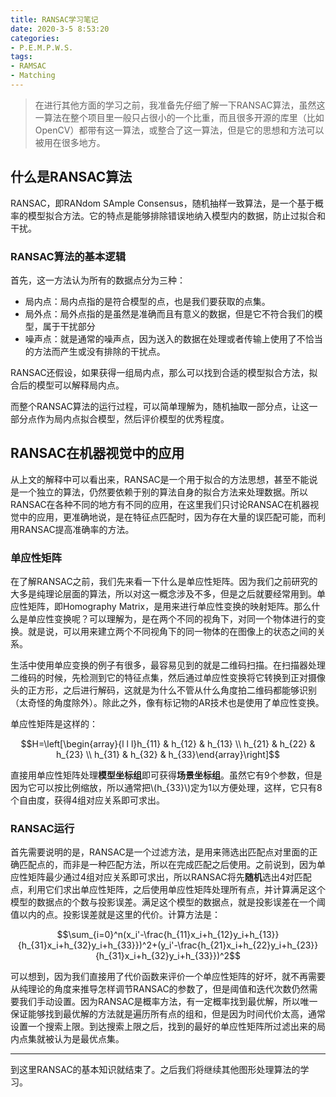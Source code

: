 ```yaml
---
title: RANSAC学习笔记
date: 2020-3-5 8:53:20
categories:
- P.E.M.P.W.S.
tags:
- RAMSAC
- Matching
---
```


> 在进行其他方面的学习之前，我准备先仔细了解一下RANSAC算法，虽然这一算法在整个项目里一般只占很小的一个比重，而且很多开源的库里（比如OpenCV）都带有这一算法，或整合了这一算法，但是它的思想和方法可以被用在很多地方。

## 什么是RANSAC算法

RANSAC，即RANdom SAmple Consensus，随机抽样一致算法，是一个基于概率的模型拟合方法。它的特点是能够排除错误地纳入模型内的数据，防止过拟合和干扰。

### RANSAC算法的基本逻辑

首先，这一方法认为所有的数据点分为三种：

 - 局内点：局内点指的是符合模型的点，也是我们要获取的点集。
 - 局外点：局外点指的是虽然是准确而且有意义的数据，但是它不符合我们的模型，属于干扰部分
 - 噪声点：就是通常的噪声点，因为送入的数据在处理或者传输上使用了不恰当的方法而产生或没有排除的干扰点。

RANSAC还假设，如果获得一组局内点，那么可以找到合适的模型拟合方法，拟合后的模型可以解释局内点。

而整个RANSAC算法的运行过程，可以简单理解为，随机抽取一部分点，让这一部分点作为局内点拟合模型，然后评价模型的优秀程度。

## RANSAC在机器视觉中的应用

从上文的解释中可以看出来，RANSAC是一个用于拟合的方法思想，甚至不能说是一个独立的算法，仍然要依赖于别的算法自身的拟合方法来处理数据。所以RANSAC在各种不同的地方有不同的应用，在这里我们只讨论RANSAC在机器视觉中的应用，更准确地说，是在特征点匹配时，因为存在大量的误匹配可能，而利用RANSAC提高准确率的方法。

### 单应性矩阵

在了解RANSAC之前，我们先来看一下什么是单应性矩阵。因为我们之前研究的大多是纯理论层面的算法，所以对这一概念涉及不多，但是之后就要经常用到。单应性矩阵，即Homography Matrix，是用来进行单应性变换的映射矩阵。那么什么是单应性变换呢？可以理解为，是在两个不同的视角下，对同一个物体进行的变换。就是说，可以用来建立两个不同视角下的同一物体的在图像上的状态之间的关系。

生活中使用单应变换的例子有很多，最容易见到的就是二维码扫描。在扫描器处理二维码的时候，先检测到它的特征点集，然后通过单应性变换将它转换到正对摄像头的正方形，之后进行解码，这就是为什么不管从什么角度拍二维码都能够识别（太奇怪的角度除外）。除此之外，像有标记物的AR技术也是使用了单应性变换。

单应性矩阵是这样的：

$$H=\left[\begin{array}{l l l}h_{11} & h_{12} & h_{13} \\ h_{21} & h_{22} & h_{23} \\ h_{31} & h_{32} & h_{33}\end{array}\right]$$

直接用单应性矩阵处理**模型坐标组**即可获得**场景坐标组**。虽然它有9个参数，但是因为它可以按比例缩放，所以通常把\\(h_{33}\\)定为1以方便处理，这样，它只有8个自由度，获得4组对应关系即可求出。

### RANSAC运行

首先需要说明的是，RANSAC是一个过滤方法，是用来筛选出匹配点对里面的正确匹配点的，而非是一种匹配方法，所以在完成匹配之后使用。之前说到，因为单应性矩阵最少通过4组对应关系即可求出，所以RANSAC将先**随机**选出4对匹配点，利用它们求出单应性矩阵，之后使用单应性矩阵处理所有点，并计算满足这个模型的数据点的个数与投影误差。满足这个模型的数据点，就是投影误差在一个阈值以内的点。投影误差就是这里的代价。计算方法是：

$$\sum_{i=0}^n(x_i'-\frac{h_{11}x_i+h_{12}y_i+h_{13}}{h_{31}x_i+h_{32}y_i+h_{33}})^2+(y_i'-\frac{h_{21}x_i+h_{22}y_i+h_{23}}{h_{31}x_i+h_{32}y_i+h_{33}})^2$$

可以想到，因为我们直接用了代价函数来评价一个单应性矩阵的好坏，就不再需要从纯理论的角度来推导怎样调节RANSAC的参数了，但是阈值和迭代次数仍然需要我们手动设置。因为RANSAC是概率方法，有一定概率找到最优解，所以唯一保证能够找到最优解的方法就是遍历所有点的组和，但是因为时间代价太高，通常设置一个搜索上限。到达搜索上限之后，找到的最好的单应性矩阵所过滤出来的局内点集就被认为是最优点集。

---

到这里RANSAC的基本知识就结束了。之后我们将继续其他图形处理算法的学习。
